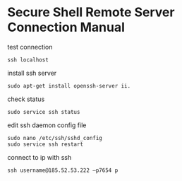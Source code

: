 # Secure Shell Remote Server Connection Manual

test connection

```console
ssh localhost
```
install ssh server

```console
sudo apt-get install openssh-server ii.

```
check status

```console
sudo service ssh status
```
edit ssh daemon config file

```console
sudo nano /etc/ssh/sshd_config
sudo service ssh restart
```
connect to ip with ssh

```console
ssh username@185.52.53.222 –p7654 p
```






